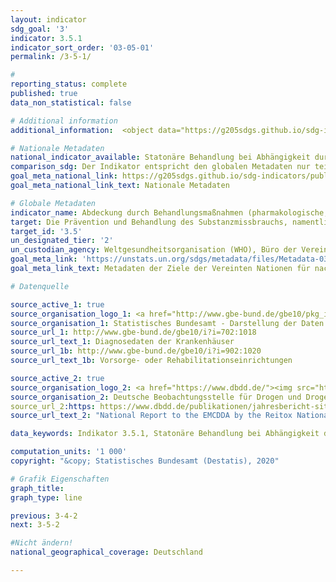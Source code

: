 ```yaml
---
layout: indicator
sdg_goal: '3'
indicator: 3.5.1
indicator_sort_order: '03-05-01'
permalink: /3-5-1/

#
reporting_status: complete
published: true
data_non_statistical: false

# Additional information
additional_information:  <object data="https://g205sdgs.github.io/sdg-indicators/public/AddInfos/de/3.5.1.pdf "height="1200px" width="100%"><iframe src="https://g205sdgs.github.io/sdg-indicators/public/AddInfos/de/3.5.1.pdf" height="1200px" width="100%"></iframe></object>

# Nationale Metadaten
national_indicator_available: Statonäre Behandlung bei Abhängigkeit durch psychoaktive Substanzen <br> Stationäre Behandlung bei Alkoholabhänigkeit
comparison_sdg: Der Indikator entspricht den globalen Metadaten nur teilweise, da nur stationäre Behandlungen berücksichtigt werden.
goal_meta_national_link: https://g205sdgs.github.io/sdg-indicators/public/MetaDe/3.5.1.pdf
goal_meta_national_link_text: Nationale Metadaten

# Globale Metadaten
indicator_name: Abdeckung durch Behandlungsmaßnahmen (pharmakologische, psychosoziale und Rehabilitations- und Nachsorgeleistungen) bei Substanzmissbrauch
target: Die Prävention und Behandlung des Substanzmissbrauchs, namentlich des Suchtstoffmissbrauchs und des schädlichen Gebrauchs von Alkohol, verstärken
target_id: '3.5'
un_designated_tier: '2'
un_custodian_agency: Weltgesundheitsorganisation (WHO), Büro der Vereinten Nationen für Drogen- und Verbrechensbekämpfung (UNODC)
goal_meta_link: 'https://unstats.un.org/sdgs/metadata/files/Metadata-03-05-01.pdf'
goal_meta_link_text: Metadaten der Ziele der Vereinten Nationen für nachhaltige Entwicklung

# Datenquelle

source_active_1: true
source_organisation_logo_1: <a href="http://www.gbe-bund.de/gbe10/pkg_isgbe5.prc_isgbe?p_uid=gast&p_aid=50815950&p_sprache=D"><img src="https://g205sdgs.github.io/sdg-indicators/public/logos/gbe.png" alt="Logo GBE" /></a>
source_organisation_1: Statistisches Bundesamt - Darstellung der Daten über das Infor­mations­system der Gesund­heits­bericht­erstat­tung des Bundes (GBE)
source_url_1: http://www.gbe-bund.de/gbe10/i?i=702:1018
source_url_text_1: Diagnosedaten der Krankenhäuser
source_url_1b: http://www.gbe-bund.de/gbe10/i?i=902:1020
source_url_text_1b: Vorsorge- oder Rehabilitationseinrichtungen

source_active_2: true
source_organisation_logo_2: <a href="https://www.dbdd.de/"><img src="https://g205sdgs.github.io/sdg-indicators/public/logos/dbdd.png" alt="Logo DBDD" /></a>
source_organisation_2: Deutsche Beobachtungsstelle für Drogen und Drogensucht (DBDD)
source_url_2:https: https://www.dbdd.de/publikationen/jahresbericht-situation-illegaler-drogen-in-deutschland.html
source_url_text_2: "National Report to the EMCDDA by the Reitox National Focal Point, Workbook Drugs"

data_keywords: Indikator 3.5.1, Statonäre Behandlung bei Abhängigkeit durch psychoaktive Substanzen, Stationäre Behandlung bei Alkoholabhänigkeit, Drogensucht, Drogenentzug, Weltgesundheitsorganisation (WHO), Büro der Vereinten Nationen für Drogen- und Verbrechensbekämpfung (UNODC)

computation_units: '1 000'
copyright: "&copy; Statistisches Bundesamt (Destatis), 2020"

# Grafik Eigenschaften
graph_title:
graph_type: line

previous: 3-4-2
next: 3-5-2

#Nicht ändern!
national_geographical_coverage: Deutschland

---
```

